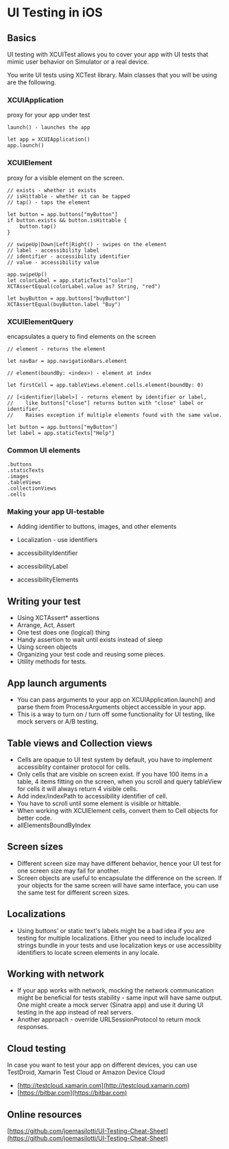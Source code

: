 # UI Testing in iOS

## Basics

UI testing with XCUITest allows you to cover your app with UI tests that mimic user behavior on Simulator or a real device.

You write UI tests using XCTest library. Main classes that you will be using are the following.

### XCUIApplication 
proxy for your app under test

    launch() - launches the app
    
    let app = XCUIApplication()
    app.launch()
    
### XCUIElement
proxy for a visible element on the screen.

    // exists - whether it exists
    // isHittable - whether it can be tapped
    // tap() - taps the element
    
    let button = app.buttons["myButton"]
    if button.exists && button.isHittable {
        button.tap()
    }
    
    // swipeUp|Down|Left|Right() - swipes on the element
    // label - accessibility label
    // identifier - accessibility identifier
    // value - accessibility value
    
    app.swipeUp()
    let colorLabel = app.staticTexts["color"]
    XCTAssertEqual(colorLabel.value as? String, "red")
    
    let buyButton = app.buttons["buyButton"]
    XCTAssertEqual(buyButton.label "Buy")

### XCUIElementQuery
encapsulates a query to find elements on the screen

    // element - returns the element
    
    let navBar = app.navigationBars.element
    
    // element(boundBy: <index>) - element at index
    
    let firstCell = app.tableViews.element.cells.element(boundBy: 0)
    
    // [<identifier|label>] - returns element by identifier or label, 
    //    like buttons["close"] returns button with "close" label or identifier.
    //    Raises exception if multiple elements found with the same value.
        
    let button = app.buttons["myButton"]
    let label = app.staticTexts["Help"]

### Common UI elements
    
    .buttons 
    .staticTexts
    .images
    .tableViews
    .collectionViews
    .cells

### Making your app UI-testable
* Adding identifier to buttons, images, and other elements
* Localization - use identifiers

* accessibilityIdentifier
* accessibilityLabel
* accessibilityElements

## Writing your test
* Using XCTAssert* assertions
* Arrange, Act, Assert
* One test does one (logical) thing
* Handy assertion to wait until exists instead of sleep
* Using screen objects
* Organizing your test code and reusing some pieces.
* Utility methods for tests.

## App launch arguments
* You can pass arguments to your app on XCUIApplication.launch() and parse them from ProcessArguments object accessible in your app.
* This is a way to turn on / turn off some functionality for UI testing, like mock servers or A/B testing.

## Table views and Collection views
* Cells are opaque to UI test system by default, you have to implement accessiblity container protocol for cells.
* Only cells that are visible on screen exist. If you have 100 items in a table, 4 items fitting on the screen, when you scroll and query tableView for cells it will always return 4 visible cells. 
* Add index/indexPath to accessibility identifier of cell. 
* You have to scroll until some element is visible or hittable.
* When working with XCUIElement cells, convert them to Cell objects for better code.
* allElementsBoundByIndex

## Screen sizes
* Different screen size may have different behavior, hence your UI test for one screen size may fail for another. 
* Screen objects are useful to encapsulate the difference on the screen. If your objects for the same screen will have same interface, you can use the same test for different screen sizes.

## Localizations
* Using buttons' or static text's labels might be a bad idea if you are testing for multiple localizations. Either you need to include localized strings bundle in your tests and use localization keys or use accessiblity identifiers to locate screen elements in any locale.

## Working with network
* If your app works with network, mocking the network communication might be beneficial for tests stability - same input will have same output. One might create a mock server (Sinatra app) and use it during UI testing in the app instead of real servers. 
* Another approach - override URLSessionProtocol to return mock responses.

## Cloud testing
In case you want to test your app on different devices, you can use TestDroid, Xamarin Test Cloud or Amazon Device Cloud

* [http://testcloud.xamarin.com](http://testcloud.xamarin.com)
* [https://bitbar.com](https://bitbar.com)

## Online resources
[https://github.com/joemasilotti/UI-Testing-Cheat-Sheet](https://github.com/joemasilotti/UI-Testing-Cheat-Sheet)

